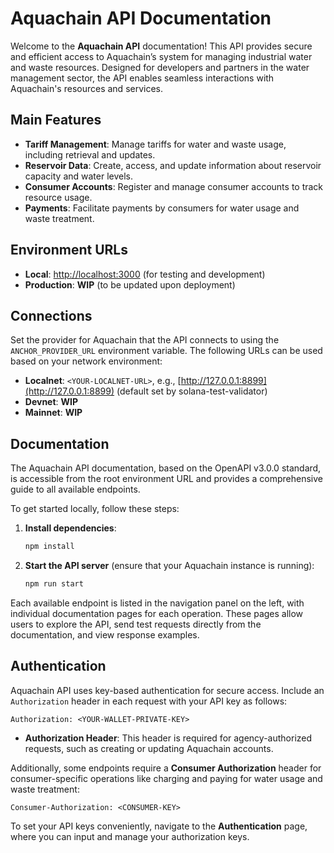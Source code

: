 # Aquachain API Documentation

Welcome to the **Aquachain API** documentation! This API provides secure and efficient access to Aquachain’s system for managing industrial water and waste resources. Designed for developers and partners in the water management sector, the API enables seamless interactions with Aquachain's resources and services.

## Main Features

- **Tariff Management**: Manage tariffs for water and waste usage, including retrieval and updates.
- **Reservoir Data**: Create, access, and update information about reservoir capacity and water levels.
- **Consumer Accounts**: Register and manage consumer accounts to track resource usage.
- **Payments**: Facilitate payments by consumers for water usage and waste treatment.

## Environment URLs

- **Local**: [http://localhost:3000](http://localhost:3000) (for testing and development)
- **Production**: **WIP** (to be updated upon deployment)

## Connections

Set the provider for Aquachain that the API connects to using the `ANCHOR_PROVIDER_URL` environment variable. The following URLs can be used based on your network environment:

- **Localnet**: `<YOUR-LOCALNET-URL>`, e.g., [http://127.0.0.1:8899](http://127.0.0.1:8899) (default set by solana-test-validator)
- **Devnet**: **WIP**
- **Mainnet**: **WIP**

## Documentation

The Aquachain API documentation, based on the OpenAPI v3.0.0 standard, is accessible from the root environment URL and provides a comprehensive guide to all available endpoints.

To get started locally, follow these steps:

1. **Install dependencies**:
   ```bash
   npm install
   ```

2. **Start the API server** (ensure that your Aquachain instance is running):
   ```bash
   npm run start
   ```

Each available endpoint is listed in the navigation panel on the left, with individual documentation pages for each operation. These pages allow users to explore the API, send test requests directly from the documentation, and view response examples.

## Authentication

Aquachain API uses key-based authentication for secure access. Include an `Authorization` header in each request with your API key as follows:

```plaintext
Authorization: <YOUR-WALLET-PRIVATE-KEY>
```

- **Authorization Header**: This header is required for agency-authorized requests, such as creating or updating Aquachain accounts.

Additionally, some endpoints require a **Consumer Authorization** header for consumer-specific operations like charging and paying for water usage and waste treatment:

```plaintext
Consumer-Authorization: <CONSUMER-KEY>
```

To set your API keys conveniently, navigate to the **Authentication** page, where you can input and manage your authorization keys.